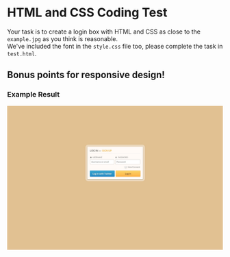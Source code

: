 # HTML and CSS Coding Test

Your task is to create a login box with HTML and CSS as close to the `example.jpg` as you think is reasonable.  
We've included the font in the `style.css` file too, please complete the task in `test.html`.  

## Bonus points for responsive design!


### Example Result

![Screenshot](example.jpg)